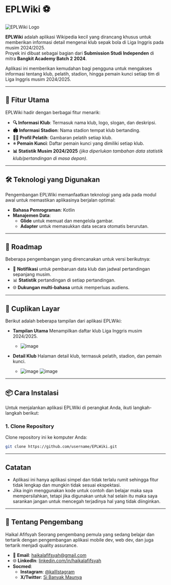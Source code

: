 # **EPLWiki** ⚽  
![EPLWiki Logo](https://github.com/user-attachments/assets/60179201-e5d4-4255-9438-58bb3cec1466)  

**EPLWiki** adalah aplikasi Wikipedia kecil yang dirancang khusus untuk memberikan informasi detail mengenai klub sepak bola di Liga Inggris pada musim 2024/2025.  
Proyek ini dibuat sebagai bagian dari **Submission Studi Independen** di mitra **Bangkit Academy Batch 2 2024**.  

Aplikasi ini memberikan kemudahan bagi pengguna untuk mengakses informasi tentang klub, pelatih, stadion, hingga pemain kunci setiap tim di Liga Inggris musim 2024/2025.  

---

## **📌 Fitur Utama**
EPLWiki hadir dengan berbagai fitur menarik:  
- **🔍 Informasi Klub**: Termasuk nama klub, logo, slogan, dan deskripsi.  
- **🏟️ Informasi Stadion**: Nama stadion tempat klub bertanding.  
- **👨‍🏫 Profil Pelatih**: Gambaran pelatih setiap klub.  
- **⭐ Pemain Kunci**: Daftar pemain kunci yang dimiliki setiap klub.  
- **📊 Statistik Musim 2024/2025** *(jika diperlukan tambahan data statistik klub/pertandingan di masa depan)*.  

---

## **🛠️ Teknologi yang Digunakan**
Pengembangan EPLWiki memanfaatkan teknologi yang ada pada modul awal untuk memastikan aplikasinya berjalan optimal:  
- **Bahasa Pemrograman**: Kotlin  
- **Manajemen Data**:   
  - **Glide** untuk memuat dan mengelola gambar.
  - **Adapter** untuk memasukkan data secara otomatis berurutan.   

---

## **🚀 Roadmap**
Beberapa pengembangan yang direncanakan untuk versi berikutnya:

- 🔔 **Notifikasi** untuk pembaruan data klub dan jadwal pertandingan sepanjang musim.
- 📊 **Statistik** pertandingan di setiap pertandingan.
- 🌐 **Dukungan multi-bahasa** untuk memperluas audiens.

---

## **📸 Cuplikan Layar**
Berikut adalah beberapa tampilan dari aplikasi EPLWiki:

- **Tampilan Utama**
Menampilkan daftar klub Liga Inggris musim 2024/2025.
  - ![image](https://github.com/user-attachments/assets/764f7fa7-a43c-4e4d-aa07-7112dbc2ad4f)

- **Detail Klub**
Halaman detail klub, termasuk pelatih, stadion, dan pemain kunci.
  - ![image](https://github.com/user-attachments/assets/2f4f0b2d-66ef-4dcc-bf77-fe1323180f95) ![image](https://github.com/user-attachments/assets/ab4d29a6-db1c-4e15-90ff-67f7c3d2fc5f)

---

## **📦 Cara Instalasi**
Untuk menjalankan aplikasi EPLWiki di perangkat Anda, ikuti langkah-langkah berikut:  

### 1. **Clone Repository**
Clone repository ini ke komputer Anda:  
```bash
git clone https://github.com/username/EPLWiki.git
```

---

## **Catatan**
- Aplikasi ini hanya aplikasi simpel dan tidak terlalu rumit sehingga fitur tidak lengkap dan mungkin tidak sesuai ekspektasi.
- Jika ingin menggunakan kode untuk contoh dan belajar maka saya mempersilahkan, tetapi jika digunakan untuk hal selain itu maka saya sarankan jangan untuk mencegah terjadinya hal yang tidak diinginkan.

---

## **🌟 Tentang Pengembang**
Haikal Afifsyah
Seorang pengembang pemula yang sedang belajar dan tertarik dengan pengembangan aplikasi mobile dev, web dev, dan juga tertarik menjadi quality assurance.

- 📧 **Email**: haikalafifsyah@gmail.com
- 🌐 **LinkedIn**: [linkedin.com/in/haikalafifsyah](https://www.linkedin.com/in/hklfsyh-haikal/)
- **Socmed**:
  - **Instagram**: [@kalllstagram](https://www.instagram.com/kalllstagram/)
  - **X/Twitter**: [Si Banyak Maunya](https://x.com/MaujadiAnonimus)
